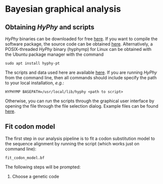 # Bayesian graphical analysis #
## Obtaining *HyPhy* and scripts ##
*HyPhy* binaries can be downloaded for free [here](http://hyphy.org).
If you want to compile the software package, the source code can be 
obtained [here](http://github.com/veg/hyphy).
Alternatively, a POSIX-threaded *HyPhy* binary (hyphymp) for Linux 
can be obtained with the Ubuntu package manager with the command 
```
sudo apt install hyphy-pt
```
The scripts and data used here are available [here](http://github.com/PoonLab/comet-prot).
If you are running *HyPhy* from the command line, then all commands should include 
specify the path to your local installation, *e.g.*:
```
HYPHYMP BASEPATH=/usr/local/lib/hyphy <path to script>
```
Otherwise, you can run the scripts through the graphical user interface by opening 
the file through the file selection dialog. Example files can be found [here](http://github.com/PoonLab/comet-prot/data).
## Fit codon model ##
The first step in our analysis pipeline is to fit a codon substitution model 
to the sequence alignment by running the script (which works just on command line):
```
fit_codon_model.bf
```
The following steps will be prompted:
1. Choose a genetic code

